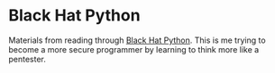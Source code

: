 # Black Hat Python
Materials from reading through [Black Hat Python](https://www.amazon.com/Black-Hat-Python-Programming-Pentesters/dp/1593275900). This is me trying to become a more secure programmer by learning to think more like a pentester.
